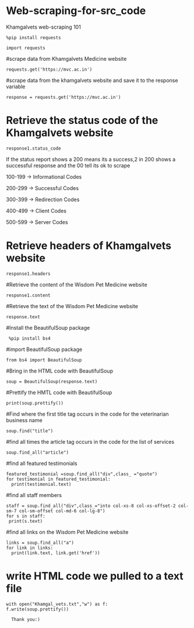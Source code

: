 # Web-scraping-for-src_code

Khamgalvets web-scraping 101

    %pip install requests
 
    import requests
#scrape data from Khamgalvets Medicine website

    requests.get('https://mvc.ac.in')

#scrape data from the khamgalvets website and save it to the response variable

    response = requests.get('https://mvc.ac.in')

# Retrieve the status code of the Khamgalvets website

    response1.status_code

If the status report shows a 200 means its a success,2 in 200 shows a 
successful response and the 00 tell its ok to scrape

100-199 -> Informational Codes

200-299 -> Successful Codes

300-399 -> Redirection Codes

400-499 -> Client Codes

500-599 -> Server Codes

# Retrieve headers of Khamgalvets website
 
    response1.headers

#Retrieve the content of the Wisdom Pet Medicine website

    response1.content

#Retrieve the text of the Wisdom Pet Medicine website

    response.text

#Install the BeautifulSoup package
     
     %pip install bs4

#import BeautifulSoup package

    from bs4 import BeautifulSoup

#Bring in the HTML code with BeautifulSoup

    soup = BeautifulSoup(response.text)

#Prettify the HMTL code with BeautifulSoup

    print(soup.prettify())

#Find where the first title tag occurs in the code for the veterinarian business name

    soup.find("title")

#find all times the article tag occurs in the code for the list of services

    soup.find_all("article")

#find all featured testimonials

    featured_testimonial =soup.find_all("div",class_ ="quote")
    for testimonial in featured_testimonial:
      print(testimonial.text)

#find all staff members

    staff = soup.find_all("div",class_="into col-xs-8 col-xs-offset-2 col-sm-7 col-sm-offset col-md-6 col-lg-8")
    for s in staff:
     print(s.text)

#find all links on the Wisdom Pet Medicine website
    
    links = soup.find_all("a")
    for link in links:
      print(link.text, link.get('href'))


# write HTML code we pulled to a text file

    with open("Khamgal_vets.txt","w") as f:
    f.write(soup.prettify())

      Thank you:)
